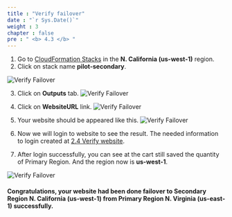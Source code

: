 ```yaml
---
title : "Verify failover"
date : "`r Sys.Date()`"
weight : 3
chapter : false
pre : " <b> 4.3 </b> "
---
```


1. Go to [CloudFormation Stacks](https://us-west-1.console.aws.amazon.com/cloudformation/home?region=us-west-1#/stacks/?filteringText=&filteringStatus=active&viewNested=true) in the **N. California (us-west-1)** region.
2. Click on stack name **pilot-secondary**.

![Verify Failover](./images/4.failover/4.3.verifyfailover/4.3.1verifyfailover.png?width=90pc)

3. Click on **Outputs** tab.
![Verify Failover](./images/4.failover/4.3.verifyfailover/4.3.2verifyfailover.png?width=90pc)

4. Click on **WebsiteURL** link.
![Verify Failover](./images/4.failover/4.3.verifyfailover/4.3.3verifyfailover.png?width=90pc)

5. Your website should be appeared like this.
![Verify Failover](./images/4.failover/4.3.verifyfailover/4.3.4verifyfailover.png?width=90pc)

6. Now we will login to website to see the result. The needed information to login created at [2.4 Verify website](../../2.preparation/2.4.verifywebsite/).

7. After login successfully, you can see at the cart still saved the quantity of Primary Region. And the region now is **us-west-1**.

![Verify Failover](./images/4.failover/4.3.verifyfailover/4.3.5verifyfailover.png?width=90pc)


#### Congratulations, your website had been done failover to Secondary Region **N. California (us-west-1)** from Primary Region **N. Virginia (us-east-1)** successfully.